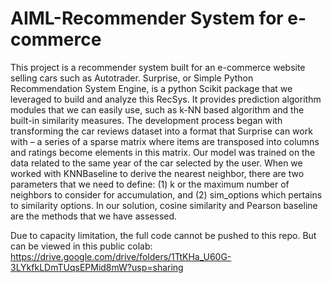 # AIML-Recommender System for e-commerce

This project is a recommender system built for an e-commerce website selling cars such as Autotrader. Surprise, or Simple Python Recommendation System Engine, is a python Scikit package that we leveraged to build and analyze this RecSys. It provides prediction algorithm modules that we can easily use, such as k-NN based algorithm and the built-in similarity measures. The development process began with transforming the car reviews dataset into a format that Surprise can work with – a series of a sparse matrix where items are transposed into columns and ratings become elements in this matrix. 
Our model was trained on the data related to the same year of the car selected by the user. When we worked with KNNBaseline to derive the nearest neighbor, there are two parameters that we need to define: (1) k or the maximum number of neighbors to consider for accumulation, and (2) sim_options which pertains to similarity options. 
In our solution, cosine similarity and Pearson baseline are the methods that we have assessed.

Due to capacity limitation, the full code cannot be pushed to this repo. But can be viewed in this public colab:
https://drive.google.com/drive/folders/1TtKHa_U60G-3LYkfkLDmTUqsEPMid8mW?usp=sharing
